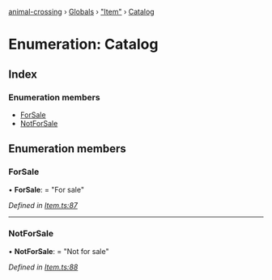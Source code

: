 [animal-crossing](../README.md) › [Globals](../globals.md) › ["Item"](../modules/_item_.md) › [Catalog](_item_.catalog.md)

# Enumeration: Catalog

## Index

### Enumeration members

* [ForSale](_item_.catalog.md#forsale)
* [NotForSale](_item_.catalog.md#notforsale)

## Enumeration members

###  ForSale

• **ForSale**: = "For sale"

*Defined in [Item.ts:87](https://github.com/Norviah/animal-crossing/blob/fc7c924/module/types/Item.ts#L87)*

___

###  NotForSale

• **NotForSale**: = "Not for sale"

*Defined in [Item.ts:88](https://github.com/Norviah/animal-crossing/blob/fc7c924/module/types/Item.ts#L88)*
